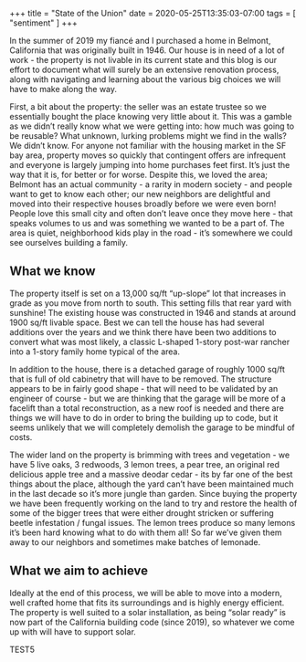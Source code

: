 +++
title = "State of the Union"
date = 2020-05-25T13:35:03-07:00
tags = [ "sentiment" ]
+++

In the summer of 2019 my fiancé and I purchased a home in Belmont, California that was originally built in 1946. Our house is in need of a lot of work - the property is not livable in its current state and this blog is our effort to document what will surely be an extensive renovation process, along with navigating and learning about the various big choices we will have to make along the way.

First, a bit about the property: the seller was an estate trustee so we essentially bought the place knowing very little about it. This was a gamble as we didn’t really know what we were getting into: how much was going to be reusable? What unknown, lurking problems might we find in the walls? We didn’t know. For anyone not familiar with the housing market in the SF bay area, property moves so quickly that contingent offers are infrequent and everyone is largely jumping into home purchases feet first. It’s just the way that it is, for better or for worse. Despite this, we loved the area; Belmont has an actual community - a rarity in modern society - and people want to get to know each other; our new neighbors are delightful and moved into their respective houses broadly before we were even born! People love this small city and often don’t leave once they move here - that speaks volumes to us and was something we wanted to be a part of. The area is quiet, neighborhood kids play in the road - it’s somewhere we could see ourselves building a family.

## What we know

The property itself is set on a 13,000 sq/ft “up-slope” lot that increases in grade as you move from north to south. This setting fills that rear yard with sunshine! The existing house was constructed in 1946 and stands at around 1900 sq/ft livable space. Best we can tell the house has had several additions over the years and we think there have been two additions to convert what was most likely, a classic L-shaped 1-story post-war rancher into a 1-story family home typical of the area.

In addition to the house, there is a detached garage of roughly 1000 sq/ft that is full of old cabinetry that will have to be removed. The structure appears to be in fairly good shape - that will need to be validated by an engineer of course - but we are thinking that the garage will be more of a facelift than a total reconstruction, as a new roof is needed and there are things we will have to do in order to bring the building up to code, but it seems unlikely that we will completely demolish the garage to be mindful of costs.

The wider land on the property is brimming with trees and vegetation - we have 5 live oaks, 3 redwoods, 3 lemon trees, a pear tree, an original red delicious apple tree and a massive deodar cedar - its by far one of the best things about the place, although the yard can’t have been maintained much in the last decade so it’s more jungle than garden. Since buying the property we have been frequently working on the land to try and restore the health of some of the bigger trees that were either drought stricken or suffering beetle infestation / fungal issues. The lemon trees produce so many lemons it’s been hard knowing what to do with them all! So far we’ve given them away to our neighbors and sometimes make batches of lemonade.

## What we aim to achieve

Ideally at the end of this process, we will be able to move into a modern, well crafted home that fits its surroundings and is highly energy efficient. The property is well suited to a solar installation, as being “solar ready” is now part of the California building code (since 2019), so whatever we come up with will have to support solar.

TEST5